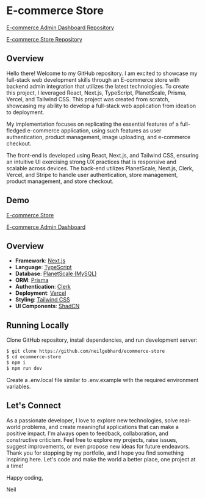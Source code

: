 # E-commerce Store

[E-commerce Admin Dashboard Repository](https://github.com/neilgebhard/ecommerce-admin)

[E-commerce Store Repository](https://github.com/neilgebhard/ecommerce-store)

## Overview

Hello there! Welcome to my GitHub repository. I am excited to showcase my full-stack web development skills through an E-commerce store with backend admin integration that utilizes the latest technologies. To create this project, I leveraged React, Next.js, TypeScript, PlanetScale, Prisma, Vercel, and Tailwind CSS. This project was created from scratch, showcasing my ability to develop a full-stack web application from ideation to deployment.

My implementation focuses on replicating the essential features of a full-fledged e-commerce application, using such features as user authentication, product management, image uploading, and e-commerce checkout.

The front-end is developed using React, Next.js, and Tailwind CSS, ensuring an intuitive UI exercising strong UX practices that is responsive and scalable across devices. The back-end utilizes PlanetScale, Next.js, Clerk, Vercel, and Stripe to handle user authentication, store management, product management, and store checkout.

## Demo

[E-commerce Store](https://ecommerce-store-nine-eosin.vercel.app/)

[E-commerce Admin Dashboard](https://ecommerce-admin-kappa-indol.vercel.app/)

## Overview

- **Framework**: [Next.js](https://nextjs.org/)
- **Language**: [TypeScript](https://www.typescriptlang.org/)
- **Database**: [PlanetScale (MySQL)](https://planetscale.com/)
- **ORM**: [Prisma](https://www.prisma.io/)
- **Authentication**: [Clerk](https://clerk.com/)
- **Deployment**: [Vercel](https://vercel.com)
- **Styling**: [Tailwind CSS](https://tailwindcss.com/)
- **UI Components**: [ShadCN](https://ui.shadcn.com/)

## Running Locally

Clone GitHub repository, install dependencies, and run development server:

```bash
$ git clone https://github.com/neilgebhard/ecommerce-store
$ cd ecommerce-store
$ npm i
$ npm run dev
```

Create a .env.local file similar to .env.example with the required environment variables.

## Let's Connect

As a passionate developer, I love to explore new technologies, solve real-world problems, and create meaningful applications that can make a positive impact. I'm always open to feedback, collaboration, and constructive criticism. Feel free to explore my projects, raise issues, suggest improvements, or even propose new ideas for future endeavors. Thank you for stopping by my portfolio, and I hope you find something inspiring here. Let's code and make the world a better place, one project at a time!

Happy coding,

Neil
